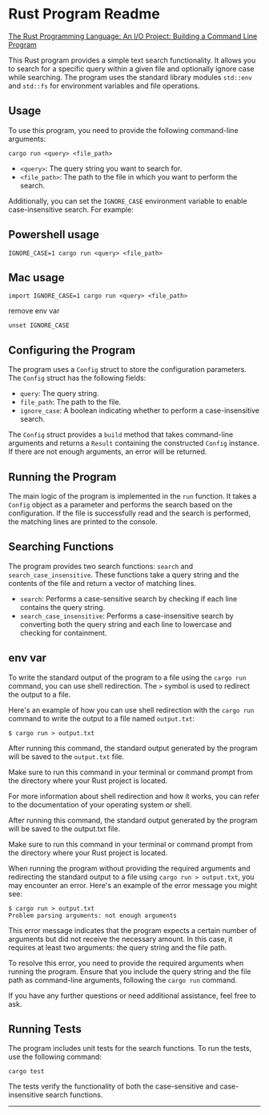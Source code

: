 # Rust Program Readme

[The Rust Programming Language: An I/O Project: Building a Command Line Program](https://doc.rust-lang.org/book/ch12-00-an-io-project.html)

This Rust program provides a simple text search functionality. It allows you to search for a specific query within a given file and optionally ignore case while searching. The program uses the standard library modules `std::env` and `std::fs` for environment variables and file operations.

## Usage

To use this program, you need to provide the following command-line arguments:

```
cargo run <query> <file_path>
```

- `<query>`: The query string you want to search for.
- `<file_path>`: The path to the file in which you want to perform the search.

Additionally, you can set the `IGNORE_CASE` environment variable to enable case-insensitive search. For example:

## Powershell usage

```
IGNORE_CASE=1 cargo run <query> <file_path>
```

## Mac usage

```
import IGNORE_CASE=1 cargo run <query> <file_path>
```

remove env var

```
unset IGNORE_CASE
```

## Configuring the Program

The program uses a `Config` struct to store the configuration parameters. The `Config` struct has the following fields:

- `query`: The query string.
- `file_path`: The path to the file.
- `ignore_case`: A boolean indicating whether to perform a case-insensitive search.

The `Config` struct provides a `build` method that takes command-line arguments and returns a `Result` containing the constructed `Config` instance. If there are not enough arguments, an error will be returned.

## Running the Program

The main logic of the program is implemented in the `run` function. It takes a `Config` object as a parameter and performs the search based on the configuration. If the file is successfully read and the search is performed, the matching lines are printed to the console.

## Searching Functions

The program provides two search functions: `search` and `search_case_insensitive`. These functions take a query string and the contents of the file and return a vector of matching lines.

- `search`: Performs a case-sensitive search by checking if each line contains the query string.
- `search_case_insensitive`: Performs a case-insensitive search by converting both the query string and each line to lowercase and checking for containment.


## env var

To write the standard output of the program to a file using the `cargo run` command, you can use shell redirection. The `>` symbol is used to redirect the output to a file.

Here's an example of how you can use shell redirection with the `cargo run` command to write the output to a file named `output.txt`:

```
$ cargo run > output.txt
```

After running this command, the standard output generated by the program will be saved to the `output.txt` file.

Make sure to run this command in your terminal or command prompt from the directory where your Rust project is located.

For more information about shell redirection and how it works, you can refer to the documentation of your operating system or shell.


 After running this command, the standard output generated by the program will be saved to the output.txt file.

Make sure to run this command in your terminal or command prompt from the directory where your Rust project is located.

When running the program without providing the required arguments and redirecting the standard output to a file using `cargo run > output.txt`, you may encounter an error. Here's an example of the error message you might see:

```
$ cargo run > output.txt
Problem parsing arguments: not enough arguments
```

This error message indicates that the program expects a certain number of arguments but did not receive the necessary amount. In this case, it requires at least two arguments: the query string and the file path.

To resolve this error, you need to provide the required arguments when running the program. Ensure that you include the query string and the file path as command-line arguments, following the `cargo run` command.

If you have any further questions or need additional assistance, feel free to ask.


## Running Tests

The program includes unit tests for the search functions. To run the tests, use the following command:

```
cargo test
```

The tests verify the functionality of both the case-sensitive and case-insensitive search functions.

---
